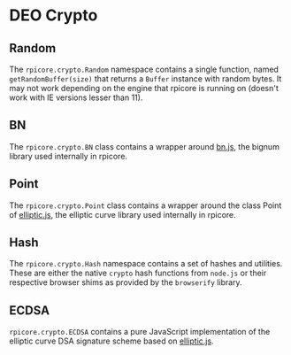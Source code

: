 # DEO Crypto

## Random
The `rpicore.crypto.Random` namespace contains a single function, named `getRandomBuffer(size)` that returns a `Buffer` instance with random bytes. It may not work depending on the engine that rpicore is running on (doesn't work with IE versions lesser than 11).

## BN
The `rpicore.crypto.BN` class contains a wrapper around [bn.js](https://github.com/indutny/bn.js), the bignum library used internally in rpicore.

## Point
The `rpicore.crypto.Point` class contains a wrapper around the class Point of [elliptic.js](https://github.com/indutny/elliptic), the elliptic curve library used internally in rpicore.

## Hash
The `rpicore.crypto.Hash` namespace contains a set of hashes and utilities. These are either the native `crypto` hash functions from `node.js` or their respective browser shims as provided by the `browserify` library.

## ECDSA
`rpicore.crypto.ECDSA` contains a pure JavaScript implementation of the elliptic curve DSA signature scheme based on [elliptic.js](https://github.com/indutny/elliptic).
